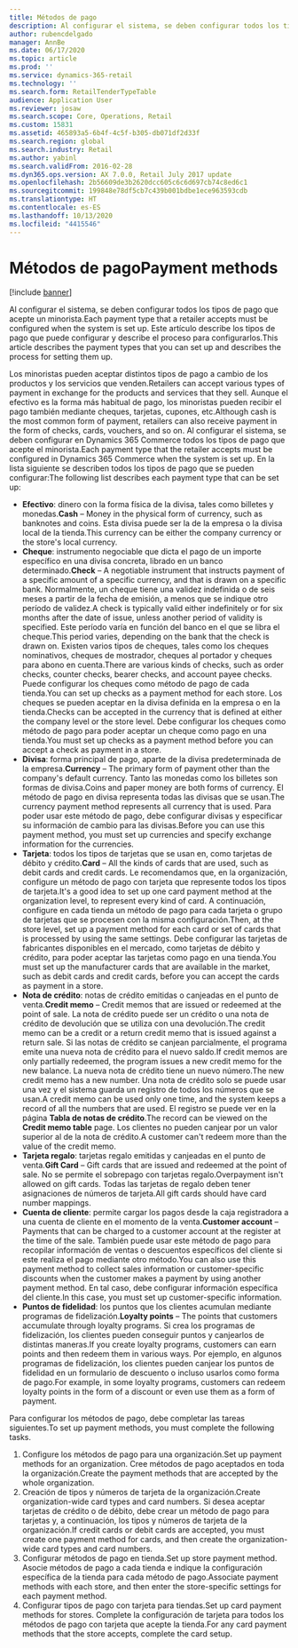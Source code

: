 ```yaml
---
title: Métodos de pago
description: Al configurar el sistema, se deben configurar todos los tipos de pago que acepte un minorista. Este artículo describe los tipos de pago que puede configurar y describe el proceso para configurarlos.
author: rubencdelgado
manager: AnnBe
ms.date: 06/17/2020
ms.topic: article
ms.prod: ''
ms.service: dynamics-365-retail
ms.technology: ''
ms.search.form: RetailTenderTypeTable
audience: Application User
ms.reviewer: josaw
ms.search.scope: Core, Operations, Retail
ms.custom: 15831
ms.assetid: 465893a5-6b4f-4c5f-b305-db071df2d33f
ms.search.region: global
ms.search.industry: Retail
ms.author: yabinl
ms.search.validFrom: 2016-02-28
ms.dyn365.ops.version: AX 7.0.0, Retail July 2017 update
ms.openlocfilehash: 2b56609de3b2620dcc605c6c6d697cb74c8ed6c1
ms.sourcegitcommit: 199848e78df5cb7c439b001bdbe1ece963593cdb
ms.translationtype: HT
ms.contentlocale: es-ES
ms.lasthandoff: 10/13/2020
ms.locfileid: "4415546"
---
```

# <a name="payment-methods"></a><span data-ttu-id="b4c09-104">Métodos de pago</span><span class="sxs-lookup"><span data-stu-id="b4c09-104">Payment methods</span></span>

[!include [banner](includes/banner.md)]

<span data-ttu-id="b4c09-105">Al configurar el sistema, se deben configurar todos los tipos de pago que acepte un minorista.</span><span class="sxs-lookup"><span data-stu-id="b4c09-105">Each payment type that a retailer accepts must be configured when the system is set up.</span></span> <span data-ttu-id="b4c09-106">Este artículo describe los tipos de pago que puede configurar y describe el proceso para configurarlos.</span><span class="sxs-lookup"><span data-stu-id="b4c09-106">This article describes the payment types that you can set up and describes the process for setting them up.</span></span>

<span data-ttu-id="b4c09-107">Los minoristas pueden aceptar distintos tipos de pago a cambio de los productos y los servicios que venden.</span><span class="sxs-lookup"><span data-stu-id="b4c09-107">Retailers can accept various types of payment in exchange for the products and services that they sell.</span></span> <span data-ttu-id="b4c09-108">Aunque el efectivo es la forma más habitual de pago, los minoristas pueden recibir el pago también mediante cheques, tarjetas, cupones, etc.</span><span class="sxs-lookup"><span data-stu-id="b4c09-108">Although cash is the most common form of payment, retailers can also receive payment in the form of checks, cards, vouchers, and so on.</span></span> <span data-ttu-id="b4c09-109">Al configurar el sistema, se deben configurar en Dynamics 365 Commerce todos los tipos de pago que acepte el minorista.</span><span class="sxs-lookup"><span data-stu-id="b4c09-109">Each payment type that the retailer accepts must be configured in Dynamics 365 Commerce when the system is set up.</span></span> <span data-ttu-id="b4c09-110">En la lista siguiente se describen todos los tipos de pago que se pueden configurar:</span><span class="sxs-lookup"><span data-stu-id="b4c09-110">The following list describes each payment type that can be set up:</span></span>

- <span data-ttu-id="b4c09-111">**Efectivo**: dinero con la forma física de la divisa, tales como billetes y monedas.</span><span class="sxs-lookup"><span data-stu-id="b4c09-111">**Cash** – Money in the physical form of currency, such as banknotes and coins.</span></span> <span data-ttu-id="b4c09-112">Esta divisa puede ser la de la empresa o la divisa local de la tienda.</span><span class="sxs-lookup"><span data-stu-id="b4c09-112">This currency can be either the company currency or the store's local currency.</span></span>
- <span data-ttu-id="b4c09-113">**Cheque**: instrumento negociable que dicta el pago de un importe específico en una divisa concreta, librado en un banco determinado.</span><span class="sxs-lookup"><span data-stu-id="b4c09-113">**Check** – A negotiable instrument that instructs payment of a specific amount of a specific currency, and that is drawn on a specific bank.</span></span> <span data-ttu-id="b4c09-114">Normalmente, un cheque tiene una validez indefinida o de seis meses a partir de la fecha de emisión, a menos que se indique otro período de validez.</span><span class="sxs-lookup"><span data-stu-id="b4c09-114">A check is typically valid either indefinitely or for six months after the date of issue, unless another period of validity is specified.</span></span> <span data-ttu-id="b4c09-115">Este período varía en función del banco en el que se libra el cheque.</span><span class="sxs-lookup"><span data-stu-id="b4c09-115">This period varies, depending on the bank that the check is drawn on.</span></span> <span data-ttu-id="b4c09-116">Existen varios tipos de cheques, tales como los cheques nominativos, cheques de mostrador, cheques al portador y cheques para abono en cuenta.</span><span class="sxs-lookup"><span data-stu-id="b4c09-116">There are various kinds of checks, such as order checks, counter checks, bearer checks, and account payee checks.</span></span> <span data-ttu-id="b4c09-117">Puede configurar los cheques como método de pago de cada tienda.</span><span class="sxs-lookup"><span data-stu-id="b4c09-117">You can set up checks as a payment method for each store.</span></span> <span data-ttu-id="b4c09-118">Los cheques se pueden aceptar en la divisa definida en la empresa o en la tienda.</span><span class="sxs-lookup"><span data-stu-id="b4c09-118">Checks can be accepted in the currency that is defined at either the company level or the store level.</span></span> <span data-ttu-id="b4c09-119">Debe configurar los cheques como método de pago para poder aceptar un cheque como pago en una tienda.</span><span class="sxs-lookup"><span data-stu-id="b4c09-119">You must set up checks as a payment method before you can accept a check as payment in a store.</span></span>
- <span data-ttu-id="b4c09-120">**Divisa**: forma principal de pago, aparte de la divisa predeterminada de la empresa.</span><span class="sxs-lookup"><span data-stu-id="b4c09-120">**Currency** – The primary form of payment other than the company's default currency.</span></span> <span data-ttu-id="b4c09-121">Tanto las monedas como los billetes son formas de divisa.</span><span class="sxs-lookup"><span data-stu-id="b4c09-121">Coins and paper money are both forms of currency.</span></span> <span data-ttu-id="b4c09-122">El método de pago en divisa representa todas las divisas que se usan.</span><span class="sxs-lookup"><span data-stu-id="b4c09-122">The currency payment method represents all currency that is used.</span></span> <span data-ttu-id="b4c09-123">Para poder usar este método de pago, debe configurar divisas y especificar su información de cambio para las divisas.</span><span class="sxs-lookup"><span data-stu-id="b4c09-123">Before you can use this payment method, you must set up currencies and specify exchange information for the currencies.</span></span>
- <span data-ttu-id="b4c09-124">**Tarjeta**: todos los tipos de tarjetas que se usan en, como tarjetas de débito y crédito.</span><span class="sxs-lookup"><span data-stu-id="b4c09-124">**Card** – All the kinds of cards that are used, such as debit cards and credit cards.</span></span> <span data-ttu-id="b4c09-125">Le recomendamos que, en la organización, configure un método de pago con tarjeta que represente todos los tipos de tarjeta.</span><span class="sxs-lookup"><span data-stu-id="b4c09-125">It's a good idea to set up one card payment method at the organization level, to represent every kind of card.</span></span> <span data-ttu-id="b4c09-126">A continuación, configure en cada tienda un método de pago para cada tarjeta o grupo de tarjetas que se procesen con la misma configuración.</span><span class="sxs-lookup"><span data-stu-id="b4c09-126">Then, at the store level, set up a payment method for each card or set of cards that is processed by using the same settings.</span></span> <span data-ttu-id="b4c09-127">Debe configurar las tarjetas de fabricantes disponibles en el mercado, como tarjetas de débito y crédito, para poder aceptar las tarjetas como pago en una tienda.</span><span class="sxs-lookup"><span data-stu-id="b4c09-127">You must set up the manufacturer cards that are available in the market, such as debit cards and credit cards, before you can accept the cards as payment in a store.</span></span>
- <span data-ttu-id="b4c09-128">**Nota de crédito**: notas de crédito emitidas o canjeadas en el punto de venta.</span><span class="sxs-lookup"><span data-stu-id="b4c09-128">**Credit memo** – Credit memos that are issued or redeemed at the point of sale.</span></span> <span data-ttu-id="b4c09-129">La nota de crédito puede ser un crédito o una nota de crédito de devolución que se utiliza con una devolución.</span><span class="sxs-lookup"><span data-stu-id="b4c09-129">The credit memo can be a credit or a return credit memo that is issued against a return sale.</span></span> <span data-ttu-id="b4c09-130">Si las notas de crédito se canjean parcialmente, el programa emite una nueva nota de crédito para el nuevo saldo.</span><span class="sxs-lookup"><span data-stu-id="b4c09-130">If credit memos are only partially redeemed, the program issues a new credit memo for the new balance.</span></span> <span data-ttu-id="b4c09-131">La nueva nota de crédito tiene un nuevo número.</span><span class="sxs-lookup"><span data-stu-id="b4c09-131">The new credit memo has a new number.</span></span> <span data-ttu-id="b4c09-132">Una nota de crédito solo se puede usar una vez y el sistema guarda un registro de todos los números que se usan.</span><span class="sxs-lookup"><span data-stu-id="b4c09-132">A credit memo can be used only one time, and the system keeps a record of all the numbers that are used.</span></span> <span data-ttu-id="b4c09-133">El registro se puede ver en la página **Tabla de notas de crédito**.</span><span class="sxs-lookup"><span data-stu-id="b4c09-133">The record can be viewed on the **Credit memo table** page.</span></span> <span data-ttu-id="b4c09-134">Los clientes no pueden canjear por un valor superior al de la nota de crédito.</span><span class="sxs-lookup"><span data-stu-id="b4c09-134">A customer can't redeem more than the value of the credit memo.</span></span>
- <span data-ttu-id="b4c09-135">**Tarjeta regalo**: tarjetas regalo emitidas y canjeadas en el punto de venta.</span><span class="sxs-lookup"><span data-stu-id="b4c09-135">**Gift Card** – Gift cards that are issued and redeemed at the point of sale.</span></span> <span data-ttu-id="b4c09-136">No se permite el sobrepago con tarjetas regalo.</span><span class="sxs-lookup"><span data-stu-id="b4c09-136">Overpayment isn't allowed on gift cards.</span></span> <span data-ttu-id="b4c09-137">Todas las tarjetas de regalo deben tener asignaciones de números de tarjeta.</span><span class="sxs-lookup"><span data-stu-id="b4c09-137">All gift cards should have card number mappings.</span></span> 
- <span data-ttu-id="b4c09-138">**Cuenta de cliente**: permite cargar los pagos desde la caja registradora a una cuenta de cliente en el momento de la venta.</span><span class="sxs-lookup"><span data-stu-id="b4c09-138">**Customer account** – Payments that can be charged to a customer account at the register at the time of the sale.</span></span> <span data-ttu-id="b4c09-139">También puede usar este método de pago para recopilar información de ventas o descuentos específicos del cliente si este realiza el pago mediante otro método.</span><span class="sxs-lookup"><span data-stu-id="b4c09-139">You can also use this payment method to collect sales information or customer-specific discounts when the customer makes a payment by using another payment method.</span></span> <span data-ttu-id="b4c09-140">En tal caso, debe configurar información específica del cliente.</span><span class="sxs-lookup"><span data-stu-id="b4c09-140">In this case, you must set up customer-specific information.</span></span>
- <span data-ttu-id="b4c09-141">**Puntos de fidelidad**: los puntos que los clientes acumulan mediante programas de fidelización.</span><span class="sxs-lookup"><span data-stu-id="b4c09-141">**Loyalty points** – The points that customers accumulate through loyalty programs.</span></span> <span data-ttu-id="b4c09-142">Si crea los programas de fidelización, los clientes pueden conseguir puntos y canjearlos de distintas maneras.</span><span class="sxs-lookup"><span data-stu-id="b4c09-142">If you create loyalty programs, customers can earn points and then redeem them in various ways.</span></span> <span data-ttu-id="b4c09-143">Por ejemplo, en algunos programas de fidelización, los clientes pueden canjear los puntos de fidelidad en un formulario de descuento o incluso usarlos como forma de pago.</span><span class="sxs-lookup"><span data-stu-id="b4c09-143">For example, in some loyalty programs, customers can redeem loyalty points in the form of a discount or even use them as a form of payment.</span></span>

<span data-ttu-id="b4c09-144">Para configurar los métodos de pago, debe completar las tareas siguientes.</span><span class="sxs-lookup"><span data-stu-id="b4c09-144">To set up payment methods, you must complete the following tasks.</span></span>

1. <span data-ttu-id="b4c09-145">Configure los métodos de pago para una organización.</span><span class="sxs-lookup"><span data-stu-id="b4c09-145">Set up payment methods for an organization.</span></span> <span data-ttu-id="b4c09-146">Cree métodos de pago aceptados en toda la organización.</span><span class="sxs-lookup"><span data-stu-id="b4c09-146">Create the payment methods that are accepted by the whole organization.</span></span>
2. <span data-ttu-id="b4c09-147">Creación de tipos y números de tarjeta de la organización.</span><span class="sxs-lookup"><span data-stu-id="b4c09-147">Create organization-wide card types and card numbers.</span></span> <span data-ttu-id="b4c09-148">Si desea aceptar tarjetas de crédito o de débito, debe crear un método de pago para tarjetas y, a continuación, los tipos y números de tarjeta de la organización.</span><span class="sxs-lookup"><span data-stu-id="b4c09-148">If credit cards or debit cards are accepted, you must create one payment method for cards, and then create the organization-wide card types and card numbers.</span></span>
3. <span data-ttu-id="b4c09-149">Configurar métodos de pago en tienda.</span><span class="sxs-lookup"><span data-stu-id="b4c09-149">Set up store payment method.</span></span> <span data-ttu-id="b4c09-150">Asocie métodos de pago a cada tienda e indique la configuración específica de la tienda para cada método de pago.</span><span class="sxs-lookup"><span data-stu-id="b4c09-150">Associate payment methods with each store, and then enter the store-specific settings for each payment method.</span></span>
4. <span data-ttu-id="b4c09-151">Configurar tipos de pago con tarjeta para tiendas.</span><span class="sxs-lookup"><span data-stu-id="b4c09-151">Set up card payment methods for stores.</span></span> <span data-ttu-id="b4c09-152">Complete la configuración de tarjeta para todos los métodos de pago con tarjeta que acepte la tienda.</span><span class="sxs-lookup"><span data-stu-id="b4c09-152">For any card payment methods that the store accepts, complete the card setup.</span></span>
